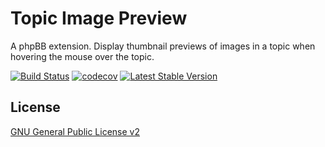 # Topic Image Preview

A phpBB extension. Display thumbnail previews of images in a topic when hovering the mouse over the topic.

[![Build Status](https://github.com/iMattPro/TopicImagePreview/actions/workflows/tests.yml/badge.svg)](https://github.com/iMattPro/TopicImagePreview/actions)
[![codecov](https://codecov.io/gh/iMattPro/TopicImagePreview/branch/master/graph/badge.svg?token=ZBKR5KMZGE)](https://codecov.io/gh/iMattPro/TopicImagePreview)
[![Latest Stable Version](https://poser.pugx.org/vse/topicimagepreview/v/stable)](https://www.phpbb.com/customise/db/extension/topic_image_preview/)

## License

[GNU General Public License v2](license.txt)

